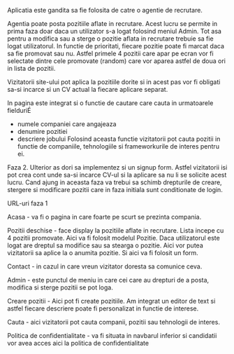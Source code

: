 Aplicatia este gandita sa fie folosita de catre o agentie de recrutare.

Agentia poate posta pozitiile aflate in recrutare. Acest lucru se permite in prima faza doar daca un utilizator s-a logat 
folosind meniul Admin. Tot asa pentru a modifica sau a sterge o pozitie aflata in recrutare trebuie sa fie logat utilizatorul.
In functie de prioritati, fiecare pozitie poate fi marcat daca sa fie promovat sau nu.
Astfel primele 4 pozitii care apar pe ecran vor fi selectate dintre cele promovate (random) care vor aparea astfel de 
doua ori in lista de pozitii.

Vizitatorii site-ului pot aplica la pozitiile dorite si in acest pas vor fi obligati sa-si incarce si un CV actual la fiecare aplicare separat.

In pagina este integrat si o functie de cautare care cauta in urmatoarele fielduriÉ
- numele companiei care angajeaza
- denumire pozitiei
- descriere jobului
Folosind aceasta functie vizitatorii pot cauta pozitii in functie de companiile, tehnologiile si frameworkurile de interes pentru ei.


Faza 2.
Ulterior as dori sa implementez si un signup form. Astfel vizitatorii isi pot crea cont unde sa-si incarce CV-ul si la 
aplicare sa nu li se solicite acest lucru.
Cand ajung in aceasta faza va trebui sa schimb drepturile de creare, stergere si modificare pozitii care in faza initiala sunt conditionate de login.


URL-uri faza 1

Acasa - va fi o pagina in care foarte pe scurt se prezinta compania.

Pozitii deschise - face display la pozitiile aflate in recrutare. Lista incepe cu 4 pozitii promovate. 
                 Aici va fi folosit modelul Pozitie. Daca utilizatorul este logat are dreptul sa modifice sau sa stearga o pozitie.
                 Aici vor putea vizitatorii sa aplice la o anumita pozitie. Si aici va fi folosit un form.

Contact - in cazul in care vreun vizitator doresta sa comunice ceva.

Admin - este punctul de meniu in care cei care au drepturi de a posta, modifica si sterge pozitii se pot loga.

Creare pozitii - Aici pot fi create pozitiile. Am integrat un editor de text si astfel fiecare descriere poate fi personalizat 
                 in functie de interese.

Cauta - aici vizitatorii pot cauta companii, pozitii sau tehnologii de interes.

Politica de confidentialitate - va fi situata in navbarul inferior si candidatii vor avea acces aici la politica de confidentialitate
                                